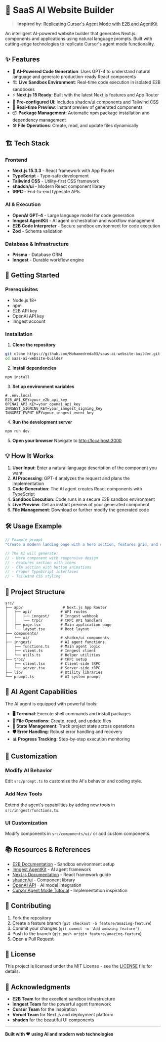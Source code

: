 # 🤖 SaaS AI Website Builder

> **Inspired by**: [Replicating Cursor's Agent Mode with E2B and AgentKit](https://e2b.dev/blog/replicating-cursors-agent-mode-with-e2b-and-agentkit)

An intelligent AI-powered website builder that generates Next.js components and applications using natural language prompts. Built with cutting-edge technologies to replicate Cursor's agent mode functionality.

## ✨ Features

- 🧠 **AI-Powered Code Generation**: Uses GPT-4 to understand natural language and generate production-ready React components
- 🏗️ **Live Sandbox Environment**: Real-time code execution in isolated E2B sandboxes
- ⚡ **Next.js 15 Ready**: Built with the latest Next.js features and App Router
- 🎨 **Pre-configured UI**: Includes shadcn/ui components and Tailwind CSS
- 🔄 **Real-time Preview**: Instant preview of generated components
- 📦 **Package Management**: Automatic npm package installation and dependency management
- 🛠️ **File Operations**: Create, read, and update files dynamically

## 🏗️ Tech Stack

### Frontend

- **Next.js 15.3.3** - React framework with App Router
- **TypeScript** - Type-safe development
- **Tailwind CSS** - Utility-first CSS framework
- **shadcn/ui** - Modern React component library
- **tRPC** - End-to-end typesafe APIs

### AI & Execution

- **OpenAI GPT-4** - Large language model for code generation
- **Inngest AgentKit** - AI agent orchestration and workflow management
- **E2B Code Interpreter** - Secure sandbox environment for code execution
- **Zod** - Schema validation

### Database & Infrastructure

- **Prisma** - Database ORM
- **Inngest** - Durable workflow engine

## 🚀 Getting Started

### Prerequisites

- Node.js 18+
- npm
- E2B API key
- OpenAI API key
- Inngest account

### Installation

1. **Clone the repository**

```bash
git clone https://github.com/Mohamedreda03/saas-ai-website-builder.git
cd saas-ai-website-builder
```

2. **Install dependencies**

```bash
npm install
```

3. **Set up environment variables**

```env
# .env.local
E2B_API_KEY=your_e2b_api_key
OPENAI_API_KEY=your_openai_api_key
INNGEST_SIGNING_KEY=your_inngest_signing_key
INNGEST_EVENT_KEY=your_inngest_event_key
```

4. **Run the development server**

```bash
npm run dev
```

5. **Open your browser**
   Navigate to [http://localhost:3000](http://localhost:3000)

## 💡 How It Works

1. **User Input**: Enter a natural language description of the component you want
2. **AI Processing**: GPT-4 analyzes the request and plans the implementation
3. **Code Generation**: The AI agent creates React components with TypeScript
4. **Sandbox Execution**: Code runs in a secure E2B sandbox environment
5. **Live Preview**: Get an instant preview of your generated component
6. **File Management**: Download or further modify the generated code

## 🛠️ Usage Example

```typescript
// Example prompt
"Create a modern landing page with a hero section, features grid, and call-to-action button";

// The AI will generate:
// - Hero component with responsive design
// - Features section with icons
// - CTA section with button animations
// - Proper TypeScript interfaces
// - Tailwind CSS styling
```

## 📁 Project Structure

```
src/
├── app/                  # Next.js App Router
│   ├── api/             # API routes
│   │   ├── inngest/     # Inngest webhook
│   │   └── trpc/        # tRPC API handlers
│   ├── page.tsx         # Main application page
│   └── layout.tsx       # Root layout
├── components/
│   └── ui/              # shadcn/ui components
├── inngest/             # AI agent functions
│   ├── functions.ts     # Main agent logic
│   ├── client.ts        # Inngest client
│   └── utils.ts         # Helper utilities
├── trpc/                # tRPC setup
│   ├── client.tsx       # Client-side tRPC
│   └── server.tsx       # Server-side tRPC
├── lib/                 # Utility libraries
└── prompt.ts            # AI system prompt
```

## 🤖 AI Agent Capabilities

The AI agent is equipped with powerful tools:

- **🖥️ Terminal**: Execute shell commands and install packages
- **📄 File Operations**: Create, read, and update files
- **🔄 State Management**: Track project state across operations
- **🛡️ Error Handling**: Robust error handling and recovery
- **📊 Progress Tracking**: Step-by-step execution monitoring

## 🔧 Customization

### Modify AI Behavior

Edit `src/prompt.ts` to customize the AI's behavior and coding style.

### Add New Tools

Extend the agent's capabilities by adding new tools in `src/inngest/functions.ts`.

### UI Customization

Modify components in `src/components/ui/` or add custom components.

## 📚 Resources & References

- [E2B Documentation](https://e2b.dev/docs) - Sandbox environment setup
- [Inngest AgentKit](https://inngest.com/docs/guides/agent-kit) - AI agent framework
- [Next.js Documentation](https://nextjs.org/docs) - React framework guide
- [shadcn/ui](https://ui.shadcn.com/) - Component library
- [OpenAI API](https://platform.openai.com/docs) - AI model integration
- [Cursor Agent Mode Tutorial](https://e2b.dev/blog/replicating-cursors-agent-mode-with-e2b-and-agentkit) - Implementation inspiration

## 🤝 Contributing

1. Fork the repository
2. Create a feature branch (`git checkout -b feature/amazing-feature`)
3. Commit your changes (`git commit -m 'Add amazing feature'`)
4. Push to the branch (`git push origin feature/amazing-feature`)
5. Open a Pull Request

## 📄 License

This project is licensed under the MIT License - see the [LICENSE](LICENSE) file for details.

## 🙏 Acknowledgments

- **E2B Team** for the excellent sandbox infrastructure
- **Inngest Team** for the powerful agent framework
- **Cursor Team** for the inspiration
- **Vercel Team** for Next.js and deployment platform
- **shadcn** for the beautiful UI components

---

**Built with ❤️ using AI and modern web technologies**
